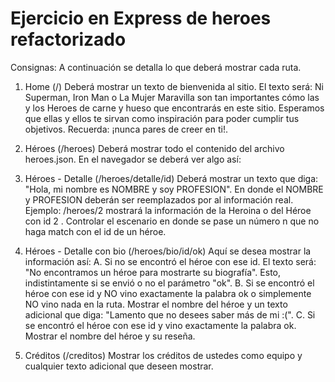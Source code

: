 # Ejercicio en Express de heroes refactorizado

Consignas: A continuación se detalla lo que deberá mostrar cada ruta.

1. Home (/) Deberá mostrar un texto de bienvenida al sitio. El texto será: Ni Superman, Iron Man o La Mujer Maravilla son tan importantes cómo las y los Heroes de carne y hueso que encontrarás en este sitio. Esperamos que ellas y ellos te sirvan como inspiración para poder cumplir tus objetivos. Recuerda: ¡nunca pares de creer en ti!.

2. Héroes (/heroes) Deberá mostrar todo el contenido del archivo heroes.json. En el navegador se deberá ver algo así:

3. Héroes - Detalle (/heroes/detalle/id) Deberá mostrar un texto que diga: "Hola, mi nombre es NOMBRE y soy PROFESION". En donde el NOMBRE y PROFESION deberán ser reemplazados por al información real. Ejemplo: /heroes/2 mostrará la información de la Heroina o del Héroe con id 2 . Controlar el escenario en donde se pase un número n que no haga match con el id de un héroe.

4. Héroes - Detalle con bio (/heroes/bio/id/ok) Aquí se desea mostrar la información así: A. Si no se encontró el héroe con ese id. El texto será: "No encontramos un héroe para mostrarte su biografía". Esto, indistintamente si se envió o no el parámetro "ok". B. Si se encontró el héroe con ese id y NO vino exactamente la palabra ok o simplemente NO vino nada en la ruta. Mostrar el nombre del héroe y un texto adicional que diga: "Lamento que no desees saber más de mi :(". C. Si se encontró el héroe con ese id y vino exactamente la palabra ok. Mostrar el nombre del héroe y su reseña.

5. Créditos (/creditos) Mostrar los créditos de ustedes como equipo y cualquier texto adicional que deseen mostrar.
